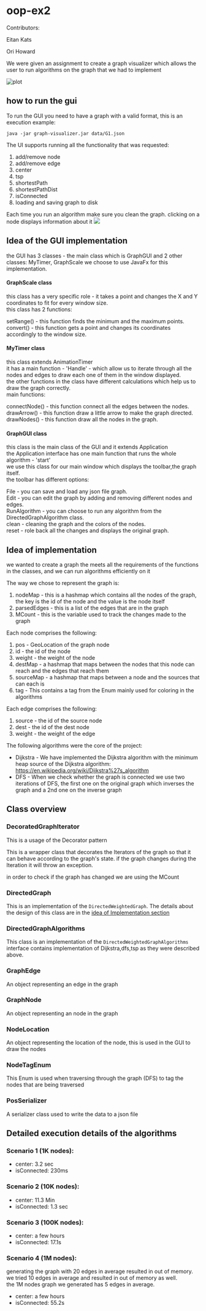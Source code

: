 # oop-ex2

Contributors:

Eitan Kats

Ori Howard


We were given an assignment to create a graph visualizer which allows the user to run algorithms on the graph that we had to implement

![plot](./misc/Screen%20Shot%202021-12-09%20at%2018.02.21.png)

## how to run the gui

To run the GUI you need to have a graph with a valid format, this is an execution example:

`java -jar graph-visualizer.jar data/G1.json `

The UI supports running all the functionality that was requested:
1. add/remove node
2. add/remove edge
3. center
4. tsp
5. shortestPath
6. shortestPathDist
7. isConnected
8. loading and saving graph to disk

Each time you run an algorithm make sure you clean the graph.
clicking on a node displays information about it
![](./misc/img.png)


## Idea of the GUI implementation
the GUI has 3 classes - the main class which is GraphGUI and 2 other classes: MyTimer, GraphScale
we choose to use JavaFx for this implementation.

#### GraphScale class
this class has a very specific role - it takes a point and changes the X and Y coordinates to fit
for every window size.  
this class has 2 functions: 
 
setRange() - this function finds the minimum and the maximum points.  
convert() - this function gets a point and changes its coordinates accordingly to the window size.  


#### MyTimer class
this class extends AnimationTimer  
it has a main function - 'Handle' - which allow us to iterate through all the nodes and edges to draw each one of them in the window displayed.  
the other functions in the class have different calculations which help us to draw the graph correctly.  
main functions:  

connectNode() - this function connect all the edges between the nodes.  
drawArrow() - this function draw a little arrow to make the graph directed.  
drawNodes() - this function draw all the nodes in the graph.  

#### GraphGUI class
this class is the main class of the GUI and it extends Application  
the Application interface has one main function that runs the whole algorithm - 'start'  
we use this class for our main window which displays the toolbar,the graph itself.  
the toolbar has different options:  

File - you can save and load any json file graph.  
Edit - you can edit the graph by adding and removing different nodes and edges.  
RunAlgorithm - you can choose to run any algorithm from the DirectedGraphAlgorithm class.  
clean - cleaning the graph and the colors of the nodes.  
reset - role back all the changes and displays the original graph.  


## Idea of implementation

we wanted to create a graph the meets all the requirements of the functions in the classes,
and we can run algorithms efficiently on it

The way we chose to represent the graph is:

1. nodeMap - this is a hashmap which contains all the nodes of the graph, the key is the id of the node and the value is the node itself
2. parsedEdges - this is a list of the edges that are in the graph
3. MCount - this is the variable used to track the changes made to the graph

Each node comprises the following:
1. pos - GeoLocation of the graph node
2. id - the id of the node
3. weight - the weight of the node
4. destMap - a hashmap that maps between the nodes that this node can reach and the edges that reach them 
5. sourceMap - a hashmap that maps between a node and the sources that can each is
6. tag - This contains a tag from the Enum mainly used for coloring in the algorithms

Each edge comprises the following:
1. source - the id of the source node
2. dest - the id of the dest node
3. weight - the weight of the edge

The following algorithms were the core of the project:

* Dijkstra - We have implemented the Dijkstra algorithm with the minimum heap
source of the Dijkstra algorithm: https://en.wikipedia.org/wiki/Dijkstra%27s_algorithm
* DFS - When we check whether the graph is connected we use two iterations of DFS, the first one on the original graph which inverses the graph and a 2nd one on the inverse graph

## Class overview

### DecoratedGraphIterator
This is a usage of the Decorator pattern

This is a wrapper class that decorates the Iterators of the graph so that it can behave according to the graph's state.
if the graph changes during the Iteration it will throw an exception.

in order to check if the graph has changed we are using the MCount

### DirectedGraph
This is an implementation of the `DirectedWeightedGraph`.
The details about the design of this class are in the [idea of Implementation section](##ideaOfImplementation)


### DirectedGraphAlgorithms
This class is an implementation of the `DirectedWeightedGraphAlgorithms` interface
contains implementation of Dijkstra,dfs,tsp as they were described above.

### GraphEdge
An object representing an edge in the graph

### GraphNode
An object representing an node in the graph

### NodeLocation
An object representing the location of the node, this is used in the GUI to draw the nodes

### NodeTagEnum
This Enum is used when traversing through the graph (DFS) to tag the nodes that are being traversed

### PosSerializer
A serializer class used to write the data to a json file

## Detailed execution details of the algorithms

### Scenario 1 (1K nodes):
* center: 3.2 sec
* isConnected: 230ms

### Scenario 2 (10K nodes):
* center: 11.3 Min
* isConnected: 1.3 sec

### Scenario 3 (100K nodes):
* center: a few hours
* isConnected: 17.1s

### Scenario 4 (1M nodes):
generating the graph with 20 edges in average resulted in out of memory.  
we tried 10 edges in average and resulted in out of memory as well.  
the 1M nodes graph we generated has 5 edges in average.  

* center: a few hours
* isConnected: 55.2s


